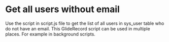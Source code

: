 # Get all users without email

Use the script in script.js file to get the list of all users in sys_user table who do not have an email.
This GlideRecord script can be used in multiple places. For example in background scripts.
